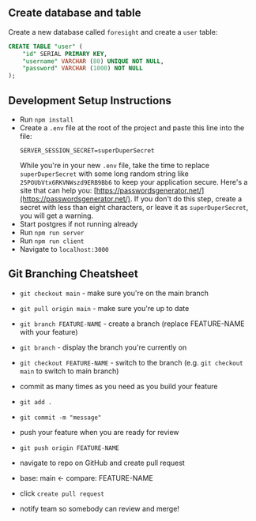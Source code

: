 ## Create database and table

Create a new database called `foresight` and create a `user` table:

```SQL
CREATE TABLE "user" (
    "id" SERIAL PRIMARY KEY,
    "username" VARCHAR (80) UNIQUE NOT NULL,
    "password" VARCHAR (1000) NOT NULL
);
```

## Development Setup Instructions

- Run `npm install`
- Create a `.env` file at the root of the project and paste this line into the file:
  ```
  SERVER_SESSION_SECRET=superDuperSecret
  ```
  While you're in your new `.env` file, take the time to replace `superDuperSecret` with some long random string like `25POUbVtx6RKVNWszd9ERB9Bb6` to keep your application secure. Here's a site that can help you: [https://passwordsgenerator.net/](https://passwordsgenerator.net/). If you don't do this step, create a secret with less than eight characters, or leave it as `superDuperSecret`, you will get a warning.
- Start postgres if not running already
- Run `npm run server`
- Run `npm run client`
- Navigate to `localhost:3000`

## Git Branching Cheatsheet

- `git checkout main` - make sure you're on the main branch
- `git pull origin main` - make sure you're up to date
- `git branch FEATURE-NAME` - create a branch (replace FEATURE-NAME with your feature)
- `git branch` - display the branch you're currently on
- `git checkout FEATURE-NAME` - switch to the branch (e.g. `git checkout main` to switch to main branch)

- commit as many times as you need as you build your feature
- `git add .`
- `git commit -m "message"`

- push your feature when you are ready for review
- `git push origin FEATURE-NAME`
- navigate to repo on GitHub and create pull request
- base: main <- compare: FEATURE-NAME
- click `create pull request`

- notify team so somebody can review and merge!